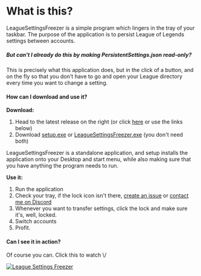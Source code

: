 # What is this?

LeagueSettingsFreezer is a simple program which lingers in the tray of your taskbar. The purpose of the application is to persist League of Legends settings between accounts.

##### But can't I already do this by making PersistentSettings.json read-only?

This is precisely what this application does, but in the click of a button, and on the fly so that you don't have to go and open your League directory every time you want to change a setting.

#### How can I download and use it?

**Download:**
1. Head to the latest release on the right (or click [here](../../releases/latest) or use the links below)
2. Download [setup.exe](../../releases/download/release/setup.exe) or [LeagueSettingsFreezer.exe](../../releases/download/release/LeagueSettingsFreezerTray.exe) (you don't need both)

LeagueSettingsFreezer is a standalone application, and setup installs the application onto your Desktop and start menu, while also making sure that you have anything the program needs to run.

**Use it:**
1. Run the application
2. Check your tray, if the lock icon isn't there, [create an issue](../../issues) or [contact me on Discord](https://discord.gg/5vGaZBhde3)
3. Whenever you want to transfer settings, click the lock and make sure it's, well, locked.
4. Switch accounts
5. Profit.

#### Can I see it in action?

Of course you can. Click this to watch \\/

[![League Settings Freezer](https://img.youtube.com/vi/GG_xEq2t90Q/0.jpg)](https://www.youtube.com/watch?v=GG_xEq2t90Q)